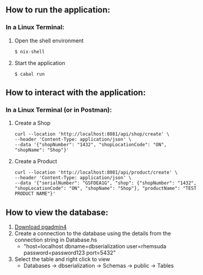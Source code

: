 ## How to run the application:

### In a Linux Terminal:

1. Open the shell environment
    ```
    $ nix-shell
    ```

2. Start the application
    ```
    $ cabal run
    ```


## How to interact with the application:

### In a Linux Terminal (or in Postman):

1. Create a Shop
    ```
    curl --location 'http://localhost:8081/api/shop/create' \
    --header 'Content-Type: application/json' \
    --data '{"shopNumber": "1432", "shopLocationCode": "ON", "shopName": "Shop"}'
    ```

2. Create a Product
    ```
    curl --location 'http://localhost:8081/api/product/create' \
    --header 'Content-Type: application/json' \
    --data '{"serialNumber": "GSFDEA1G", "shop": {"shopNumber": "1432", "shopLocationCode": "ON", "shopName": "Shop"}, "productName": "TEST PRODUCT NAME"}'
    ```

## How to view the database:

1. [Download pgadmin4](https://www.pgadmin.org/download/pgadmin-4-apt/)
2. Create a connection to the database using the details from the connection string in Database.hs
    - "host=localhost dbname=dbserialization user=rhemsuda password=password123 port=5432"
3. Select the table and right click to view
    - Databases -> dbserialization -> Schemas -> public -> Tables